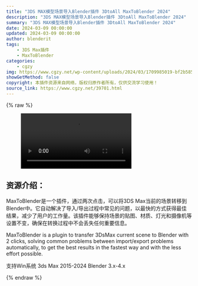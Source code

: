 ```yaml
---
title: "3DS MAX模型场景导入Blender插件 3DtoAll MaxToBlender 2024"
description: "3DS MAX模型场景导入Blender插件 3DtoAll MaxToBlender 2024"
summary: "3DS MAX模型场景导入Blender插件 3DtoAll MaxToBlender 2024"
date: 2024-03-09 00:00:00
updated: 2024-03-09 00:00:00
author: blenderit
tags: 
    - 3DS Max插件
    - MaxToBlender
categories:
    - cgzy
img: https://www.cgzy.net/wp-content/uploads/2024/03/1709985019-bf2b585aaeb7a04.webp
showGetMethod: false
copyright: 本插件资源来自网络，版权归原作者所有，仅供交流学习使用！
source_link: https://www.cgzy.net/39701.html
---
```


{% raw %}
<figure class="wp-block-video aligncenter"><video controls src="http://cloud.video.taobao.com/play/u/null/p/1/e/6/t/1/452248436622.mp4"></video></figure><div class="wp-block-pandastudio-title"><div class="title_style_01"><h2 id="h2-0">资源介绍：</h2></div></div><p class="is-style-text-indent-2em">MaxToBlender是一个插件，通过两次点击，可以将3DS Max当前的场景转移到Blender中。它自动解决了导入/导出过程中常见的问题，以最快的方式获得最佳结果，减少了用户的工作量。该插件能够保持场景的贴图、材质、灯光和摄像机等设置不变，确保在转换过程中不会丢失任何重要信息。</p><p>MaxToBlender is a plugin to transfer 3DsMax current scene to Blender with 2 clicks, solving common problems between import/export problems automatically, to get the best results in the fastest way and with the less effort possible.</p><div class="wp-block-pandastudio-tips"><div class="tip success "><p>支持Win系统 3ds Max 2015-2024 Blender 3.x-4.x</p>
</div></div>
<div style="display: none">cgzy</div>
{% endraw %}